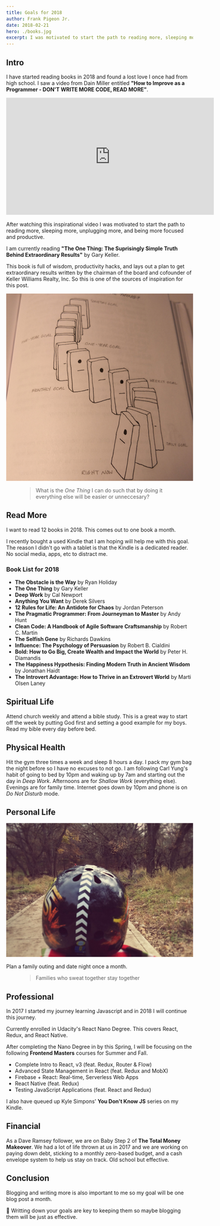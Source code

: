 ```yaml
---
title: Goals for 2018
author: Frank Pigeon Jr.
date: 2018-02-21
hero: ./books.jpg
excerpt: I was motivated to start the path to reading more, sleeping more, unplugging more, and being more focused and productive.
---
```


## Intro

I have started reading books in 2018 and found a lost love I once had from high school. I saw a video from Dain Miller entitled **"How to Improve as a Programmer - DON'T WRITE MORE CODE, READ MORE"**.

<iframe style="margin: 0 auto;" width="560" height="315" src="https://www.youtube.com/embed/moTlZBY66Ng" frameborder="0" allow="accelerometer; autoplay; encrypted-media; gyroscope; picture-in-picture" allowfullscreen></iframe>

After watching this inspirational video I was motivated to start the path to reading more, sleeping more, unplugging more, and being more focused and productive.

I am currently reading **"The One Thing: The Suprisingly Simple Truth Behind Extraordinary Results"** by Gary Keller.

This book is full of wisdom, productivity hacks, and lays out a plan to get extraordinary results written by the chairman of the board and cofounder of Keller Williams Realty, Inc. So this is one of the sources of inspiration for this post.

![dominos](./dominos.jpg)

<figure>
<blockquote>
  <p>What is the <em>One Thing</em> I can do such that by doing it everything else will be easier or unneccesary?</p>
</blockquote>
</figure>

## Read More

I want to read 12 books in 2018. This comes out to one book a month.

I recently bought a used Kindle that I am hoping will help me with this goal. The reason I didn't go with a tablet is that the Kindle is a dedicated reader. No social media, apps, etc to distract me.

### Book List for 2018

- **The Obstacle is the Way** by Ryan Holiday
- **The One Thing** by Gary Keller
- **Deep Work** by Cal Newport
- **Anything You Want** by Derek Silvers
- **12 Rules for Life: An Antidote for Chaos** by Jordan Peterson
- **The Pragmatic Programmer: From Journeyman to Master** by Andy Hunt
- **Clean Code: A Handbook of Agile Software Craftsmanship** by Robert C. Martin
- **The Selfish Gene** by Richards Dawkins
- **Influence: The Psychology of Persuasion** by Robert B. Cialdini
- **Bold: How to Go Big, Create Wealth and Impact the World** by Peter H. Diamandis
- **The Happiness Hypothesis: Finding Modern Truth in Ancient Wisdom** by Jonathan Haidt
- **The Introvert Advantage: How to Thrive in an Extrovert World** by Marti Olsen Laney

## Spiritual Life

Attend church weekly and attend a bible study. This is a great way to start off the week by putting God first and setting a good example for my boys. Read my bible every day before bed.

## Physical Health

Hit the gym three times a week and sleep 8 hours a day. I pack my gym bag the night before so I have no excuses to not go. I am following Carl Yung's habit of going to bed by 10pm and waking up by 7am and starting out the day in _Deep Work_. Afternoons are for _Shallow Work_ (everything else). Evenings are for family time. Internet goes down by 10pm and phone is on _Do Not Disturb_ mode.

## Personal Life

![trails](./trails.jpg)

Plan a family outing and date night once a month.

<figure>
<blockquote>
  <p> Families who sweat together stay together</p>
</blockquote>
</figure>

## Professional

In 2017 I started my journey learning Javascript and in 2018 I will continue this journey.

Currently enrolled in Udacity's React Nano Degree. This covers React, Redux, and React Native.

After completing the Nano Degree in by this Spring, I will be focusing on the following **Frontend Masters** courses for Summer and Fall.

- Complete Intro to React, v3 (feat. Redux, Router & Flow)
- Advanced State Management in React (feat. Redux and MobX)
- Firebase + React: Real-time, Serverless Web Apps
- React Native (feat. Redux)
- Testing JavaScript Applications (feat. React and Redux)

I also have queued up Kyle Simpons' **You Don't Know JS** series on my Kindle.

## Financial

As a Dave Ramsey follower, we are on Baby Step 2 of **The Total Money Makeover**. We had a lot of life thrown at us in 2017 and we are working on paying down debt, sticking to a monthly zero-based budget, and a cash envelope system to help us stay on track. Old school but effective.

## Conclusion

Blogging and writing more is also important to me so my goal will be one blog post a month.

🤔 Writting down your goals are key to keeping them so maybe blogging them will be just as effective.
